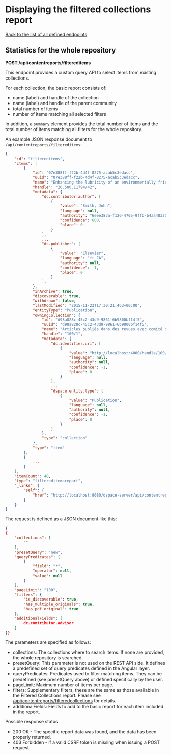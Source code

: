 # Displaying the filtered collections report
[Back to the list of all defined endpoints](endpoints.md)

## Statistics for the whole repository
**POST /api/contentreports/filtereditems**

This endpoint provides a custom query API to select items from existing collections.

For each collection, the basic report consists of:
* name (label) and handle of the collection
* name (label) and handle of the parent community
* total number of items
* number of items matching all selected filters

In addition, a `summary` element provides the total number of items and the total number of items matching all filters
for the whole repository.

An example JSON response document to `/api/contentreports/filtereditems`:
```json
{
    "id": "filtereditems",
    "items": [
        {
            "id": "07e388ff-f22b-4d4f-8275-acab5c3edacc",
            "uuid": "07e388ff-f22b-4d4f-8275-acab5c3edacc",
            "name": "Enhancing the lubricity of an environmentally friendly Swedish diesel fuel MK1",
            "handle": "20.500.11794/42",
            "metadata": {
                "dc.contributor.author": [
                    {
                        "value": "Smith, John",
                        "language": null,
                        "authority": "6eee383a-f126-4705-9ffb-b4aa4832070e",
                        "confidence": 600,
                        "place": 0
                    }
                ],
                ...
                "dc.publisher": [
                    {
                        "value": "Elsevier",
                        "language": "fr_CA",
                        "authority": null,
                        "confidence": -1,
                        "place": 0
                    }
                ],
            },
            "inArchive": true,
            "discoverable": true,
            "withdrawn": false,
            "lastModified": "2015-11-23T17:30:21.463+00:00",
            "entityType": "Publication",
            "owningCollection": {
                "id": "d98a828c-45c2-43d9-9861-6b9800bf14f5",
                "uuid": "d98a828c-45c2-43d9-9861-6b9800bf14f5",
                "name": "Articles publiés dans des revues avec comité de lecture",
                "handle": "100/1",
                "metadata": {
                    "dc.identifier.uri": [
                        {
                            "value": "http://localhost:4000/handle/100/1",
                            "language": null,
                            "authority": null,
                            "confidence": -1,
                            "place": 0
                        }
                    ],
                    ...
                    "dspace.entity.type": [
                        {
                            "value": "Publication",
                            "language": null,
                            "authority": null,
                            "confidence": -1,
                            "place": 0
                        }
                    ]
                },
                "type": "collection"
            },
            "type": "item"
        },
        {
            ...
        }
    ],
    "itemCount": 40,
    "type": "filtereditemsreport",
    "_links": {
        "self": {
            "href": "http://localhost:8080/dspace-server/api/contentreports/filtereditems"
        }
    }
}
```

The request is defined as a JSON document like this:
```json
{
{
    "collections": [
        ""
    ],
    "presetQuery": "new",
    "queryPredicates": [
        {
            "field": "*",
            "operator": null,
            "value": null
        }
    ],
    "pageLimit": "100",
    "filters": {
        "is_discoverable": true,
        "has_multiple_originals": true,
        "has_pdf_original": true
    },
    "additionalFields": [
        dc.contributor.advisor
    ]
}}
```

The parameters are specified as follows:

* collections: The collections where to search items. If none are provided, the whole repository is searched.
* presetQuery: This parameter is not used on the REST API side. It defines a predefined set of query predicates
  defined in the Angular layer.
* queryPredicates: Predicates used to filter matching items. They can be predefined (see presetQuery above)
  or defined specifically by the user.
* pageLimit: Maximum number of items per page.
* filters: Supplementary filters, these are the same as those available in the Filtered Collections report.
  Please see [/api/contentreports/filteredcollections](contentreports-filteredcollections.md) for details.
* additionalFields: Fields to add to the basic report for each item included in the report.

Possible response status

* 200 OK - The specific report data was found, and the data has been properly returned.
* 403 Forbidden - if a valid CSRF token is missing when issuing a POST request.
